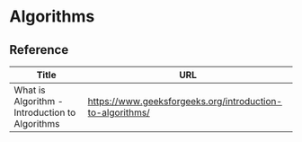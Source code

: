 # Algorithms

## Reference
Title | URL
---|---
What is Algorithm - Introduction to Algorithms | https://www.geeksforgeeks.org/introduction-to-algorithms/
